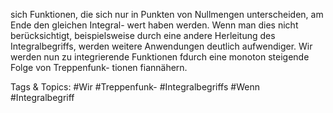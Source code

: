 sich Funktionen, die sich nur in Punkten von Nullmengen unterscheiden, am Ende den gleichen Integral-
wert haben werden. Wenn man dies nicht berücksichtigt, beispielsweise durch eine andere Herleitung
des Integralbegriffs, werden weitere Anwendungen deutlich aufwendiger.
Wir werden nun zu integrierende Funktionen fdurch eine monoton steigende Folge von Treppenfunk-
tionen fiannähern.

   Tags & Topics:
   #Wir
   #Treppenfunk-
   #Integralbegriffs
   #Wenn
   #Integralbegriff